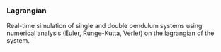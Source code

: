 ### Lagrangian
Real-time simulation of single and double pendulum systems using numerical analysis (Euler, Runge-Kutta, Verlet) on the lagrangian of the system.